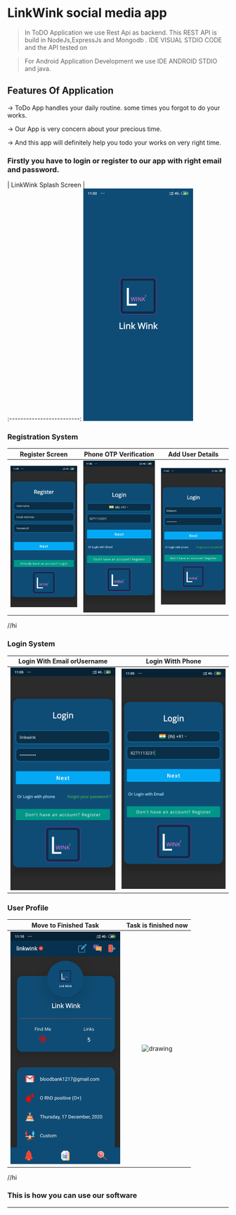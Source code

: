# LinkWink social media app


>In ToDO Application we use Rest Api as backend. This REST API is build in NodeJs,ExpressJs and Mongodb . IDE VISUAL STDIO CODE and the API tested on 




>For Android Application Development we use IDE ANDROID STDIO and java.



## Features Of Application

&rarr; ToDo App handles your daily routine. some times you forgot to do your works.

&rarr; Our App is very concern about your precious time. 

&rarr; And this app will definitely help you todo your works on very right time.

### Firstly you have to login or register to our app with right email and password.

 | LinkWink Splash Screen |            
:-------------------------:
  <img src="images/splash_link_wink.jpg" alt="drawing" width="250"/>  



### Registration System



Register Screen             |  Phone OTP Verification         |  Add User Details
:-------------------------:|:-------------------------:|:-------------------------:
 <img src="images/register_link_wink.jpg" alt="drawing" width="250"/>  | <img src="images/phone_login_link_wink.jpg" alt="drawing" width="250"/> | <img src="images/email_login_link_wink.jpg" alt="drawing" width="250"/>

//hi


### Login System

 Login With Email orUsername             |  Login Witth Phone
:-------------------------:|:-------------------------:
 <img src="images/email_login_link_wink.jpg" alt="drawing" width="250"/>  | <img src="images/phone_login_link_wink.jpg" alt="drawing" width="250"/>


### User Profile

Move to Finished Task             |  Task is finished now
:-------------------------:|:-------------------------:
 <img src="images/link_wink_profile.jpg" alt="drawing" width="250"/>  | <img src="images/move2.jpg" alt="drawing" width="250"/>


//hi

### This is how you can use our software


***
